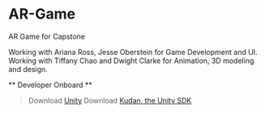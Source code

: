 # AR-Game
AR Game for Capstone

Working with Ariana Ross, Jesse Oberstein for Game Development and UI.
Working with Tiffany Chao and Dwight Clarke for Animation, 3D modeling and design.

** Developer Onboard **
  > Download [Unity](https://unity3d.com/get-unity/download)
  > Download [Kudan, the Unity SDK](https://www.kudan.eu/download/) 
